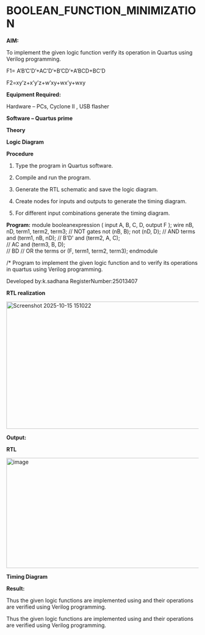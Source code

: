 # BOOLEAN_FUNCTION_MINIMIZATION

**AIM:**

To implement the given logic function verify its operation in Quartus using Verilog programming.

F1= A’B’C’D’+AC’D’+B’CD’+A’BCD+BC’D 

F2=xy’z+x’y’z+w’xy+wx’y+wxy

**Equipment Required:**

Hardware – PCs, Cyclone II , USB flasher

**Software – Quartus prime**

**Theory**

**Logic Diagram**

**Procedure**

1.	Type the program in Quartus software.

2.	Compile and run the program.

3.	Generate the RTL schematic and save the logic diagram.

4.	Create nodes for inputs and outputs to generate the timing diagram.

5.	For different input combinations generate the timing diagram.


**Program:**
 module booleanexpression ( input A, B, C, D, output F );
 wire nB, nD, term1, term2, term3;
 // NOT gates
 not (nB, B);
 not (nD, D);
 // AND terms
 and (term1, nB, nD);   // B'D'
 and (term2, A, C);     
// AC
 and (term3, B, D);     
// BD
 // OR the terms
 or  (F, term1, term2, term3);
 endmodule
 
 /* Program to implement the given logic function and to verify its operations in quartus
 using Verilog programming.
 
Developed by:k.sadhana RegisterNumber:25013407


**RTL realization** 

<img width="678" height="333" alt="Screenshot 2025-10-15 151022" src="https://github.com/user-attachments/assets/b0f27dff-b2fa-42f0-b6d0-a51fcc864cb3" />

**Output:**

**RTL**

<img width="1049" height="288" alt="image" src="https://github.com/user-attachments/assets/421cb02d-f259-4f49-b04f-962e7f91399d" />


**Timing Diagram**

**Result:**

Thus the given logic functions are implemented using and their operations are verified
 using Verilog programming.

Thus the given logic functions are implemented using and their operations are verified using Verilog programming.

